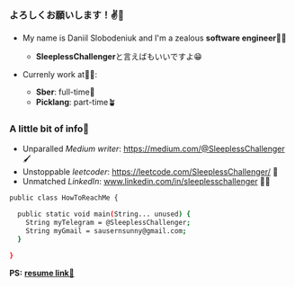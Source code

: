 <h3>よろしくお願いします！✌️🎌</h3>

- My name is Daniil Slobodeniuk and I'm a zealous **software engineer**🧑‍💻
  - **SleeplessChallenger**と言えばもいいですよ😁

- Currenly work at🙌🏽:
  - **Sber**: full-time🏦
  - **Picklang**: part-time🪴
 
<h3>A little bit of info🤙</h3>

- Unparalled _Medium writer_: https://medium.com/@SleeplessChallenger 🖌
- Unstoppable _leetcoder_: https://leetcode.com/SleeplessChallenger/ 🥷
- Unmatched _LinkedIn_: www.linkedin.com/in/sleeplesschallenger 😮‍💨

```bash
public class HowToReachMe {
  
  public static void main(String... unused) {
    String myTelegram = @SleeplessChallenger;
    String myGmail = sausernsunny@gmail.com;
  }

}
```

**PS:** <a href="https://drive.google.com/file/d/1TcRFjlUDQrX56NsLQiZE7pyNfgyAataN/view?usp=sharing">**resume link👀**</a>
